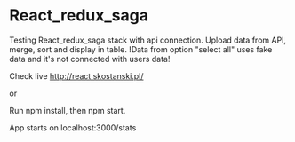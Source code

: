 # React_redux_saga
Testing React_redux_saga stack with api connection. Upload data from API, merge, sort and display in table.
!Data from option "select all" uses fake data and it's not connected with users data!

Check live http://react.skostanski.pl/  

or

Run npm install, then npm start. 

App starts on localhost:3000/stats


